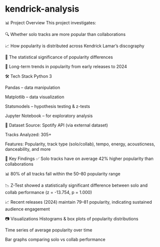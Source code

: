 # kendrick-analysis

📊 Project Overview
This project investigates:

🔍 Whether solo tracks are more popular than collaborations

📈 How popularity is distributed across Kendrick Lamar’s discography

🧪 The statistical significance of popularity differences

📅 Long-term trends in popularity from early releases to 2024

🛠️ Tech Stack
Python 3

Pandas – data manipulation

Matplotlib – data visualization

Statsmodels – hypothesis testing & z-tests

Jupyter Notebook – for exploratory analysis

📁 Dataset
Source: Spotify API (via external dataset)

Tracks Analyzed: 305+

Features: Popularity, track type (solo/collab), tempo, energy, acousticness, danceability, and more

📌 Key Findings
✅ Solo tracks have on average 42% higher popularity than collaborations

📊 80% of all tracks fall within the 50–80 popularity range

📉 Z-Test showed a statistically significant difference between solo and collab performance
(z = -13.754, p = 1.000)

📈 Recent releases (2024) maintain 79–81 popularity, indicating sustained audience engagement

📷 Visualizations
Histograms & box plots of popularity distributions

Time series of average popularity over time

Bar graphs comparing solo vs collab performance
